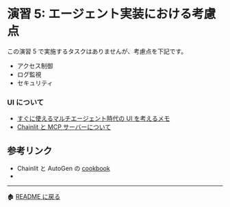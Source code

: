# 演習 5: エージェント実装における考慮点

この演習 5 で実施するタスクはありませんが、考慮点を下記です。
- アクセス制御
- ログ監視
- セキュリティ

### UI について
- [すぐに使えるマルチエージェント時代の UI を考えるメモ](https://qiita.com/nohanaga/items/b346870131e82832eb1f)
- [Chainlit と MCP サーバーについて](https://docs.chainlit.io/advanced-features/mcp)

## 参考リンク
- Chainlit と AutoGen の [cookbook](https://github.com/Chainlit/cookbook/tree/main/pyautogen)
- 
<hr>

🏚️ [README に戻る](README.md)
